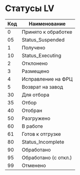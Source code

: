 # Статусы LV

| Код | Наименование         |
| --- | -------------------- |
| 0   | Принято к обработке  |
| 05  | Status\_Suspended    |
| 1   | Получено             |
| 10  | Status\_Executing    |
| 2   | Отклонено            |
| 3   | Размещено            |
| 4   | Исправление на ФРЦ   |
| 5   | Возврат на завод     |
| 30  | Для отбора           |
| 35  | Отбор                |
| 40  | Отобран              |
| 50  | Разгружено           |
| 60  | В работе             |
| 61  | Готов к отгрузке     |
| 80  | Status\_Incomplete   |
| 90  | Обработано           |
| 95  | Обработано (с откл.) |
| 99  | Отменено             |
